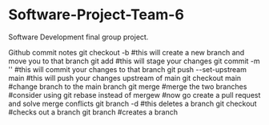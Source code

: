 # Software-Project-Team-6
Software Development final group project. 

Github commit notes
git checkout -b <name of branch>  #this will create a new branch and move you to that branch
git add <filename> #this will stage your changes 
git commit -m '<detailed description of change made>' #this will commit your changes to that branch
git push --set-upstream main <name of branch>  #this will push your changes upstream of main
git checkout main #change branch to the main branch
git merge <name of branch to merge with main> #merge the two branches
#consider using git rebase instead of mergew
#now go create a pull request and solve merge conflicts
git branch -d <branch name> #this deletes a branch
git checkout <branch> #checks out a branch
git branch <branch> #creates a branch 





